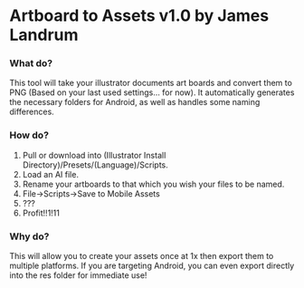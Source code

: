 Artboard to Assets v1.0 by James Landrum
========================================

### What do?
This tool will take your illustrator documents art boards and convert them to PNG (Based on your last used settings... for now).
It automatically generates the necessary folders for Android, as well as handles some naming differences.

### How do?
  1. Pull or download into (Illustrator Install Directory)/Presets/(Language)/Scripts.
  2. Load an AI file.
  3. Rename your artboards to that which you wish your files to be named.
  4. File->Scripts->Save to Mobile Assets
  5. ???
  6. Profit!!1!11

### Why do?
This will allow you to create your assets once at 1x then export them to multiple platforms.
If you are targeting Android, you can even export directly into the res folder for immediate
use!
